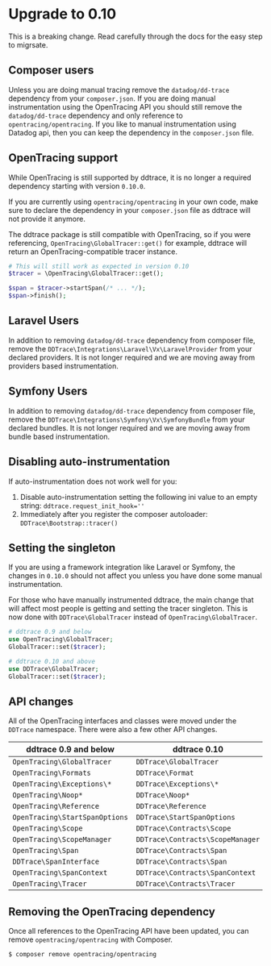 # Upgrade to 0.10

<aside class="warning">
This is a breaking change. Read carefully through the docs for the easy step to migrsate.
</aside>

## Composer users

Unless you are doing manual tracing remove the `datadog/dd-trace` dependency from your `composer.json`. If you are doing
manual instrumentation using the OpenTracing API you should still remove the `datadog/dd-trace` dependency and only
reference to `opentracing/opentracing`. If you like to manual instrumentation using Datadog api, then you can keep the
dependency in the `composer.json` file.

## OpenTracing support

While OpenTracing is still supported by ddtrace, it is no longer a required dependency starting with version `0.10.0`.

If you are currently using `opentracing/opentracing` in your own code, make sure to declare the dependency in your `composer.json` file as ddtrace will not provide it anymore.

The ddtrace package is still compatible with OpenTracing, so if you were referencing, `OpenTracing\GlobalTracer::get()` for example, ddtrace will return an OpenTracing-compatible tracer instance.

```php
# This will still work as expected in version 0.10
$tracer = \OpenTracing\GlobalTracer::get();

$span = $tracer->startSpan(/* ... */);
$span->finish();
```

## Laravel Users
In addition to removing `datadog/dd-trace` dependency from composer file, remove the
`DDTrace\Integrations\Laravel\Vx\LaravelProvider` from your declared providers. It is not longer required and we are
moving away from providers based instrumentation.

## Symfony Users
In addition to removing `datadog/dd-trace` dependency from composer file, remove the
`DDTrace\Integrations\Symfony\Vx\SymfonyBundle` from  your declared bundles. It is not longer required and we are
moving away from bundle based instrumentation.

## Disabling auto-instrumentation

If auto-instrumentation does not work well for you:
1. Disable auto-instrumentation setting the following ini value to an empty string: `ddtrace.request_init_hook=''`
1. Immediately after you register the composer autoloader: `DDTrace\Bootstrap::tracer()`

## Setting the singleton

If you are using a framework integration like Laravel or Symfony, the changes in `0.10.0` should not affect you unless you have done some manual instrumentation.

For those who have manually instrumented ddtrace, the main change that will affect most people is getting and setting the tracer singleton. This is now done with `DDTrace\GlobalTracer` instead of `OpenTracing\GlobalTracer`.

```php
# ddtrace 0.9 and below
use OpenTracing\GlobalTracer;
GlobalTracer::set($tracer);

# ddtrace 0.10 and above
use DDTrace\GlobalTracer;
GlobalTracer::set($tracer);
```

## API changes

All of the OpenTracing interfaces and classes were moved under the `DDTrace` namespace. There were also a few other API changes.

| ddtrace 0.9 and below          | ddtrace 0.10
| ------------------------------ | ------------------------------
| `OpenTracing\GlobalTracer`     | `DDTrace\GlobalTracer`
| `OpenTracing\Formats`          | `DDTrace\Format`
| `OpenTracing\Exceptions\*`     | `DDTrace\Exceptions\*`
| `OpenTracing\Noop*`            | `DDTrace\Noop*`
| `OpenTracing\Reference`        | `DDTrace\Reference`
| `OpenTracing\StartSpanOptions` | `DDTrace\StartSpanOptions`
| `OpenTracing\Scope`            | `DDTrace\Contracts\Scope`
| `OpenTracing\ScopeManager`     | `DDTrace\Contracts\ScopeManager`
| `OpenTracing\Span`             | `DDTrace\Contracts\Span`
| `DDTrace\SpanInterface`        | `DDTrace\Contracts\Span`
| `OpenTracing\SpanContext`      | `DDTrace\Contracts\SpanContext`
| `OpenTracing\Tracer`           | `DDTrace\Contracts\Tracer`

## Removing the OpenTracing dependency

Once all references to the OpenTracing API have been updated, you can remove `opentracing/opentracing` with Composer. 

```bash
$ composer remove opentracing/opentracing
```
